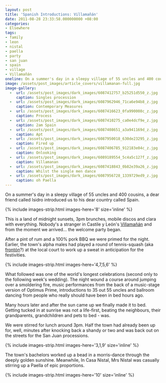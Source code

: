 ```yaml
---
layout: post
title: 'Spanish Introductions: Villamañán'
date: 2011-08-28 23:33:58.000000000 +08:00
categories:
- Elsewhere
tags:
- family
- leon
- nistal
- paella
- party
- san juan
- spain
- village
- Villamañán
oneline: On a summer's day in a sleepy village of 55 uncles and 400 cousins, a dear friend called Isidro introduced us to his dear country called Spain.
image: /assets/post_images/article_covers/villamanan-full.jpg
image-gallery:
  -  url: /assets/post_images/dark_images/6087412757_b25251d550_z.jpg
     caption: Singles procession
  -  url: /assets/post_images/dark_images/6087962946_71ca6e94b8_z.jpg
     caption: Contemporary Measures
  -  url: /assets/post_images/dark_images/6087416623_0fa990008c_z.jpg
     caption: Process
  -  url: /assets/post_images/dark_images/6087410275_ca0e4dcf9e_z.jpg
     caption: 2am Spain
  -  url: /assets/post_images/dark_images/6087408651_a3a941169d_z.jpg
     caption: Apt
  -  url: /assets/post_images/dark_images/6087950018_630de23295_z.jpg
     caption: Fired up
  -  url: /assets/post_images/dark_images/6087406785_912183e04c_z.jpg
     caption: Onlooking
  -  url: /assets/post_images/dark_images/6089189554_5c4a5c127f_z.jpg
     caption: Villamanan
  -  url: /assets/post_images/dark_images/6087418843_0b82e39a26_z.jpg
     caption: Whilst the single men dance
  -  url: /assets/post_images/dark_images/6087956728_1339729ed9_z.jpg
     caption: oh Paella
---
```

On a summer's day in a sleepy village of 55 uncles and 400 cousins, a dear friend called Isidro introduced us to his dear country called Spain.

{% include images-strip.html images-here='8' size='inline' %}

This is a land of midnight sunsets, 3pm brunches, mobile discos and clara with everything. Nobody's a stranger in Castile y León's <a href="http://en.wikipedia.org/wiki/Villama%C3%B1%C3%A1n">Villamañán</a> and from the moment we arrived... the welcome party began.

After a pint of rum and a 100% pork BBQ we were primed for the night. Earlier, the town's alpha males had played a round of tennis-squash (aka <a href="http://en.wikipedia.org/wiki/Basque_pelota">frontón</a>?) at the local court to work up a sweat in anticipation for the festivities.

{% include images-strip.html images-here='4,7,5,6' %}

What followed was one of the world's longest celebrations (second only to the following week's wedding). The night wound a course around jumping over a smoldering fire, music performances from the back of a music-stage version of Optimus Prime, introductions to 35 out 55 uncles and ballroom dancing from people who really should have been in bed hours ago.


Many hours later and after the sun came up we finally made it to bed. Getting tucked in at sunrise was not a life-first, beating the neighbours, their grandparents, grandchildren and pets to bed - was.

We were stirred for lunch around 3pm. Half the town had already been up for, well, minutes after knocking back a shandy or two and was back out on the streets for the San Juan processions.

{% include images-strip.html images-here='3,1,9' size='inline' %}

The town's bachelors worked up a bead in a morris-dance through the deeply golden sunshine. Meanwhile, In Casa Nistal, Mrs Nistal was casually stirring up a Paella of epic proportions.

{% include images-strip.html images-here='10' size='inline' %}
